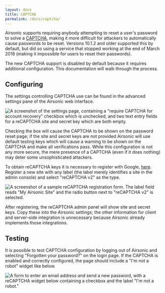 ```yaml
---
layout: docs
title: CAPTCHA
permalink: /docs/captcha/
---
```

Airsonic supports requiring anybody attempting to reset a user's password to
solve a [CAPTCHA](https://en.wikipedia.org/wiki/CAPTCHA), making it more
difficult for attackers to automatically cause passwords to be reset. Versions
10.1.2 and older supported this by default, but did so using a service that
stopped working at the end of March 2018 (making it impossible for users to
reset their passwords).

The new CAPTCHA support is disabled by default because it requires additional
configuration. This documentation will walk through the process.

## Configuring

The settings controlling CAPTCHA use can be found in the advanced settings pane
of the Airsonic web interface.

![A screenshot of the settings page, containing a "require CAPTCHA for account
recovery" checkbox which is unchecked, and two text entry fields for a reCAPTCHA
site and secret key which are both empty.](captcha-settings.png)

Checking the box will cause the CAPTCHA to be shown on the password reset page;
if the site and secret keys are not provided Airsonic will use default testing
keys which will cause a warning to be shown on the CAPTCHA and make all
verifications pass. While this configuration is not any more secure, the mere
presence of a CAPTCHA (even if it does nothing) may deter some unsophisticated
attackers.

To obtain reCAPTCHA keys it is necessary to register with Google, [here](https://www.google.com/recaptcha/admin/).
Register a new site with any label (the
label merely identifies a site in the admin console) and select "reCAPTCHA v2"
as the type.

![A screenshot of a sample reCAPTCHA registration form. The label field reads
"My Airsonic Site" and the radio button next to "reCAPTCHA v2" is
selected.](captcha-registration.png)

After registering, the reCAPTCHA admin panel will show site and secret keys.
Copy these into the Airsonic settings; the other information for client and
server-side integration is unnecessary because Airsonic already implements those
integrations.

## Testing

It is possible to test CAPTCHA configuration by logging out of Airsonic and
selecting "Forgotten your password?" on the login page. If the CAPTCHA is
enabled and correctly configured, the page should include a "I'm not a robot"
widget like below.

![A form to enter an email address and send a new password, with a reCAPTCHA
widget below containing a checkbox and the label "I'm not a
robot."](captcha-in-situ.png)
